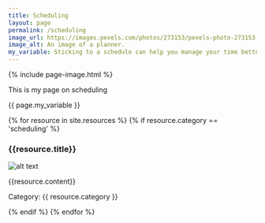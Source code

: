 ```yaml
---
title: Scheduling
layout: page
permalink: /scheduling
image_url: https://images.pexels.com/photos/273153/pexels-photo-273153.jpeg?auto=compress&cs=tinysrgb&w=1260&h=750&dpr=2
image_alt: An image of a planner.
my_variable: Sticking to a schedule can help you manage your time better.
---
```

<div class="content-left" markdown="1">
{% include page-image.html %}
<p> This is my page on scheduling </p>
{{ page.my_variable }}

{% for resource in site.resources %}
{% if resource.category == 'scheduling' %}
<h3> {{resource.title}}</h3>
<p><img src="{{resource.image}}" alt="alt text" /></p>
<p> {{resource.content}}</p>
<p>Category: {{ resource.category }}</p>
{% endif %}
 {% endfor %}
</div>
<div class="clearfix">
